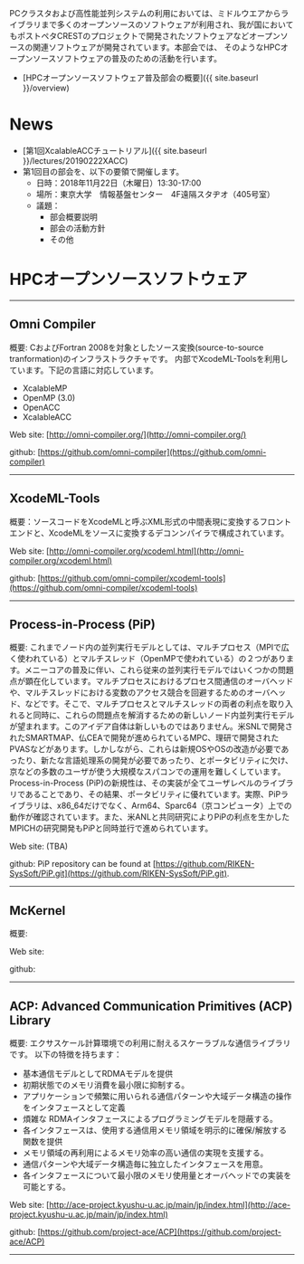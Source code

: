PCクラスタおよび高性能並列システムの利用においては、ミドルウエアからライブラリまで多くのオープンソースのソフトウェアが利用され、我が国においてもポストペタCRESTのプロジェクトで開発されたソフトウェアなどオープンソースの関連ソフトウェアが開発されています。本部会では、
そのようなHPCオープンソースソフトウェアの普及のための活動を行います。

* [HPCオープンソースソフトウェア普及部会の概要]({{ site.baseurl }}/overview)

# News
- [第1回XcalableACCチュートリアル]({{ site.baseurl }}/lectures/20190222XACC)
- 第1回目の部会を、以下の要領で開催します。
  - 日時：2018年11月22日（木曜日）13:30-17:00
  - 場所：東京大学　情報基盤センター　4F遠隔スタヂオ（405号室）
  - 議題：
    - 部会概要説明
    - 部会の活動方針
    - その他

# HPCオープンソースソフトウェア

---
## Omni Compiler
概要: 
CおよびFortran 2008を対象としたソース変換(source-to-source tranformation)のインフラストラクチャです。
内部でXcodeML-Toolsを利用しています。下記の言語に対応しています。

* XcalableMP
* OpenMP (3.0)
* OpenACC
* XcalableACC

Web site: [http://omni-compiler.org/](http://omni-compiler.org/)

github: [https://github.com/omni-compiler](https://github.com/omni-compiler)

---
## XcodeML-Tools
概要：ソースコードをXcodeMLと呼ぶXML形式の中間表現に変換するフロントエンドと、XcodeMLをソースに変換するデコンンパイラで構成されています。

Web site: [http://omni-compiler.org/xcodeml.html](http://omni-compiler.org/xcodeml.html)

github: [https://github.com/omni-compiler/xcodeml-tools](https://github.com/omni-compiler/xcodeml-tools)

---
## Process-in-Process (PiP)
概要:
これまでノード内の並列実行モデルとしては、マルチプロセス（MPIで広く使われている）とマルチスレッド（OpenMPで使われている）の２つがあります。メニーコアの普及に伴い、これら従来の並列実行モデルではいくつかの問題点が顕在化しています。マルチプロセスにおけるプロセス間通信のオーバヘッドや、マルチスレッドにおける変数のアクセス競合を回避するためのオーバヘッド、などです。そこで、マルチプロセスとマルチスレッドの両者の利点を取り入れると同時に、これらの問題点を解消するための新しいノード内並列実行モデルが望まれます。このアイデア自体は新しいものではありません。米SNLで開発されたSMARTMAP、仏CEAで開発が進められているMPC、理研で開発されたPVASなどがあります。しかしながら、これらは新規OSやOSの改造が必要であったり、新たな言語処理系の開発が必要であったり、とポータビリティに欠け、京などの多数のユーザが使う大規模なスパコンでの運用を難しくしています。Process-in-Process (PiP)の新規性は、その実装が全てユーザレベルのライブラリであることであり、その結果、ポータビリティに優れています。実際、PiPライブラリは、x86_64だけでなく、Arm64、Sparc64（京コンピュータ）上での動作が確認されています。また、米ANLと共同研究によりPiPの利点を生かしたMPICHの研究開発もPiPと同時並行で進められています。

Web site: (TBA)

github: PiP repository can be found at [https://github.com/RIKEN-SysSoft/PiP.git](https://github.com/RIKEN-SysSoft/PiP.git).

---
## McKernel
概要:

Web site:

github:

----
## ACP: Advanced Communication Primitives (ACP) Library
概要: 
エクサスケール計算環境での利用に耐えるスケーラブルな通信ライブラリです。
以下の特徴を持ちます：
- 基本通信モデルとしてRDMAモデルを提供
- 初期状態でのメモリ消費を最小限に抑制する。
- アプリケーションで頻繁に用いられる通信パターンや大域データ構造の操作をインタフェースとして定義
- 煩雑な RDMAインタフェースによるプログラミングモデルを隠蔽する。
- 各インタフェースは、使用する通信用メモリ領域を明示的に確保/解放する関数を提供
- メモリ領域の再利用によるメモリ効率の高い通信の実現を支援する。
- 通信パターンや大域データ構造毎に独立したインタフェースを用意。
- 各インタフェースについて最小限のメモリ使用量とオーバヘッドでの実装を可能とする。

Web site: [http://ace-project.kyushu-u.ac.jp/main/jp/index.html](http://ace-project.kyushu-u.ac.jp/main/jp/index.html)

github: [https://github.com/project-ace/ACP](https://github.com/project-ace/ACP)

---


